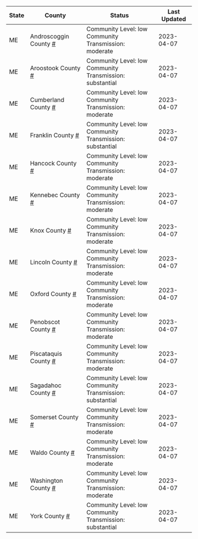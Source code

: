 State | County | Status | Last Updated
--- | --- | --- | --- 
ME | Androscoggin County <a href="#androscoggin_county">#</a> | <a name="androscoggin_county"></a>Community Level: low<br/>Community Transmission: moderate | 2023-04-07
ME | Aroostook County <a href="#aroostook_county">#</a> | <a name="aroostook_county"></a>Community Level: low<br/>Community Transmission: substantial | 2023-04-07
ME | Cumberland County <a href="#cumberland_county">#</a> | <a name="cumberland_county"></a>Community Level: low<br/>Community Transmission: moderate | 2023-04-07
ME | Franklin County <a href="#franklin_county">#</a> | <a name="franklin_county"></a>Community Level: low<br/>Community Transmission: substantial | 2023-04-07
ME | Hancock County <a href="#hancock_county">#</a> | <a name="hancock_county"></a>Community Level: low<br/>Community Transmission: moderate | 2023-04-07
ME | Kennebec County <a href="#kennebec_county">#</a> | <a name="kennebec_county"></a>Community Level: low<br/>Community Transmission: moderate | 2023-04-07
ME | Knox County <a href="#knox_county">#</a> | <a name="knox_county"></a>Community Level: low<br/>Community Transmission: moderate | 2023-04-07
ME | Lincoln County <a href="#lincoln_county">#</a> | <a name="lincoln_county"></a>Community Level: low<br/>Community Transmission: moderate | 2023-04-07
ME | Oxford County <a href="#oxford_county">#</a> | <a name="oxford_county"></a>Community Level: low<br/>Community Transmission: moderate | 2023-04-07
ME | Penobscot County <a href="#penobscot_county">#</a> | <a name="penobscot_county"></a>Community Level: low<br/>Community Transmission: moderate | 2023-04-07
ME | Piscataquis County <a href="#piscataquis_county">#</a> | <a name="piscataquis_county"></a>Community Level: low<br/>Community Transmission: moderate | 2023-04-07
ME | Sagadahoc County <a href="#sagadahoc_county">#</a> | <a name="sagadahoc_county"></a>Community Level: low<br/>Community Transmission: substantial | 2023-04-07
ME | Somerset County <a href="#somerset_county">#</a> | <a name="somerset_county"></a>Community Level: low<br/>Community Transmission: moderate | 2023-04-07
ME | Waldo County <a href="#waldo_county">#</a> | <a name="waldo_county"></a>Community Level: low<br/>Community Transmission: moderate | 2023-04-07
ME | Washington County <a href="#washington_county">#</a> | <a name="washington_county"></a>Community Level: low<br/>Community Transmission: moderate | 2023-04-07
ME | York County <a href="#york_county">#</a> | <a name="york_county"></a>Community Level: low<br/>Community Transmission: substantial | 2023-04-07
